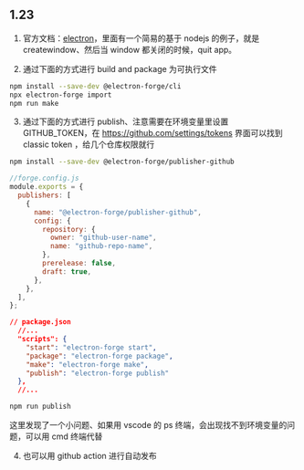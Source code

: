 ## 1.23

1. 官方文档：[electron](https://www.electronjs.org/docs/latest/tutorial)，里面有一个简易的基于 nodejs 的例子，就是 createwindow、然后当 window 都关闭的时候，quit app。

2. 通过下面的方式进行 build and package 为可执行文件

```bash
npm install --save-dev @electron-forge/cli
npx electron-forge import
npm run make
```

3. 通过下面的方式进行 publish、注意需要在环境变量里设置 GITHUB_TOKEN，在 https://github.com/settings/tokens 界面可以找到 classic token ，给几个仓库权限就行

```bash
npm install --save-dev @electron-forge/publisher-github
```

```js
//forge.config.js
module.exports = {
  publishers: [
    {
      name: "@electron-forge/publisher-github",
      config: {
        repository: {
          owner: "github-user-name",
          name: "github-repo-name",
        },
        prerelease: false,
        draft: true,
      },
    },
  ],
};
```

```json
// package.json
  //...
  "scripts": {
    "start": "electron-forge start",
    "package": "electron-forge package",
    "make": "electron-forge make",
    "publish": "electron-forge publish"
  },
  //...
```

```bash
npm run publish
```

这里发现了一个小问题、如果用 vscode 的 ps 终端，会出现找不到环境变量的问题，可以用 cmd 终端代替

4. 也可以用 github action 进行自动发布
